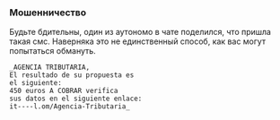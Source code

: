 ### Мошенничество

Будьте бдительны, один из аутономо в чате поделился, что пришла такая смс.
Наверняка это не единственный способ, как вас могут попытаться
обмануть.

```
_AGENCIA TRIBUTARIA,
El resultado de su propuesta es
el siguiente:
450 euros A COBRAR verifica
sus datos en el siguiente enlace:
it----l.om/Agencia-Tributaria_
```
